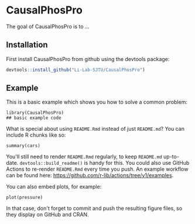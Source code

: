 
# CausalPhosPro

<!-- badges: start -->
<!-- badges: end -->

The goal of CausalPhosPro is to ...

## Installation

First install CausalPhosPro from github using the devtools package:

``` r
devtools::install_github("Li-Lab-SJTU/CausalPhosPro")
```

## Example

This is a basic example which shows you how to solve a common problem:

```{r example}
library(CausalPhosPro)
## basic example code
```

What is special about using `README.Rmd` instead of just `README.md`? You can include R chunks like so:

```{r cars}
summary(cars)
```

You'll still need to render `README.Rmd` regularly, to keep `README.md` up-to-date. `devtools::build_readme()` is handy for this. You could also use GitHub Actions to re-render `README.Rmd` every time you push. An example workflow can be found here: <https://github.com/r-lib/actions/tree/v1/examples>.

You can also embed plots, for example:

```{r pressure, echo = FALSE}
plot(pressure)
```

In that case, don't forget to commit and push the resulting figure files, so they display on GitHub and CRAN.
